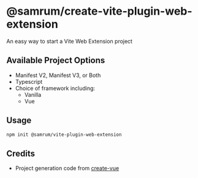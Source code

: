 # @samrum/create-vite-plugin-web-extension

An easy way to start a Vite Web Extension project

## Available Project Options

- Manifest V2, Manifest V3, or Both
- Typescript
- Choice of framework including:
  - Vanilla
  - Vue

## Usage

```sh
npm init @samrum/vite-plugin-web-extension
```

## Credits

- Project generation code from [create-vue](https://github.com/vuejs/create-vue)
